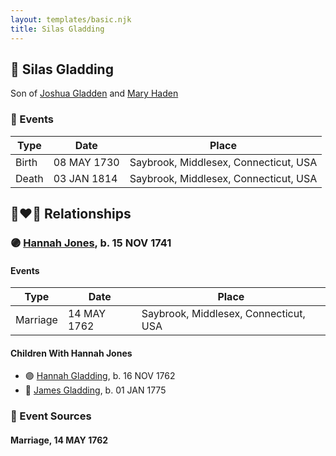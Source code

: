```yaml
---
layout: templates/basic.njk
title: Silas Gladding
---
```

## 🔵 Silas Gladding

Son of [Joshua Gladden](/people/9/97378440) and [Mary Haden](/people/1/19224987)

### 📆 Events

Type | Date | Place
------ | ------ | ------
Birth | 08 MAY 1730 | Saybrook, Middlesex, Connecticut, USA
Death | 03 JAN 1814 | Saybrook, Middlesex, Connecticut, USA

## 👩‍❤️‍👨 Relationships

### 🟣 [Hannah Jones](/people/3/3592220), b. 15 NOV 1741

#### Events

Type | Date | Place
------ | ------ | ------
Marriage | 14 MAY 1762 | Saybrook, Middlesex, Connecticut, USA
#### Children With Hannah Jones
* 🟣 [Hannah Gladding](/people/8/88055086), b. 16 NOV 1762
* 🔵 [James Gladding](/people/5/58213774), b. 01 JAN 1775
### 📰 Event Sources

#### <a id="event-fa27a4d4-8a77-4fdc-ab4d-76794bcc8e83"></a> Marriage, 14 MAY 1762
